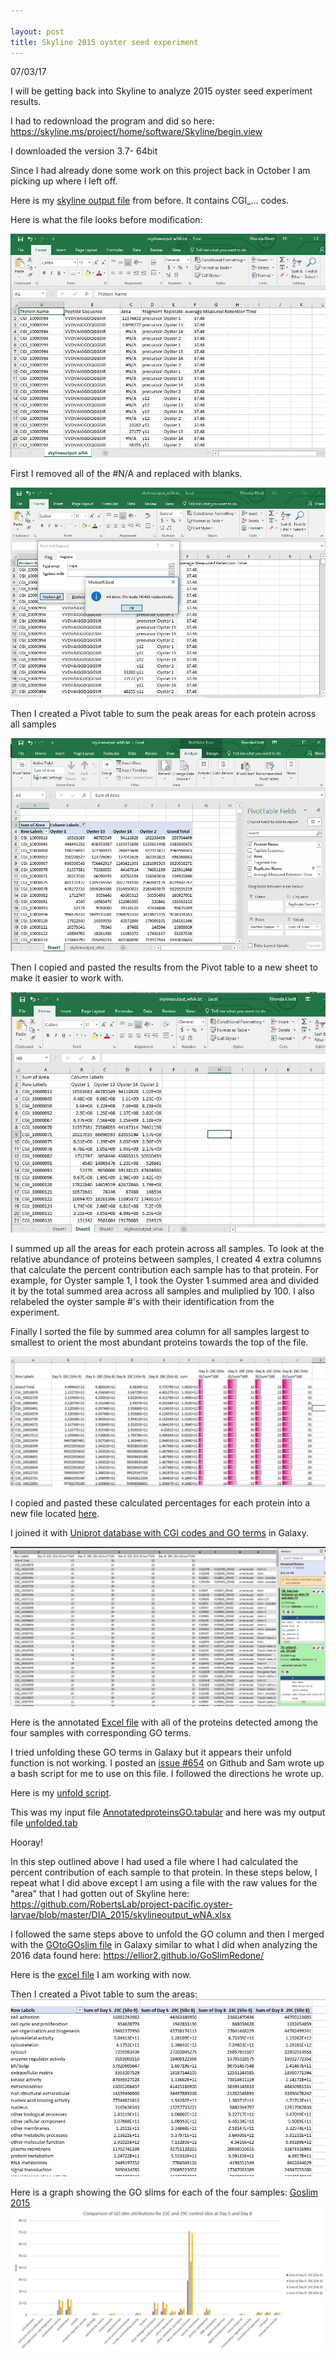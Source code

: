```yaml
---

layout: post
title: Skyline 2015 oyster seed experiment
---
```


07/03/17

I will be getting back into Skyline to analyze 2015 oyster seed experiment results.

I had to redownload the program and did so here: https://skyline.ms/project/home/software/Skyline/begin.view

I downloaded the version 3.7- 64bit

Since I had already done some work on this project back in October I am picking up where I left off.

Here is my [skyline output file](https://github.com/Ellior2/Fish-546-Bioinformatics/blob/master/analyses/taylor/proteomeoutput.csv) from before. It contains CGI_... codes.

Here is what the file looks before modification:

![step1](https://raw.githubusercontent.com/Ellior2/Ellior2.github.io/master/images/7_9_17post/step1.JPG)


First I removed all of the #N/A and replaced with blanks.

![step2](https://raw.githubusercontent.com/Ellior2/Ellior2.github.io/master/images/7_9_17post/step2.JPG)

Then I created a Pivot table to sum the peak areas for each protein across all samples

![step3](https://raw.githubusercontent.com/Ellior2/Ellior2.github.io/master/images/7_9_17post/step3.JPG)

Then I copied and pasted the results from the Pivot table to a new sheet to make it easier to work with.

![step4](https://raw.githubusercontent.com/Ellior2/Ellior2.github.io/master/images/7_9_17post/step4.JPG)

I summed up all the areas for each protein across all samples. To look at the relative abundance of proteins between samples, I created 4 extra columns that calculate the percent contribution each sample has to that protein. For example, for Oyster sample 1, I took the Oyster 1 summed area and divided it by the total summed area across all samples and muliplied by 100. I also relabeled the oyster sample #'s with their identification from the experiment.

Finally I sorted the file by summed area column for all samples largest to smallest to orient the most abundant proteins towards the top of the file.


![step5](https://raw.githubusercontent.com/Ellior2/Ellior2.github.io/master/images/7_9_17post/step5.JPG)

I copied and pasted these calculated percentages for each protein into a new file located [here](https://github.com/RobertsLab/project-pacific.oyster-larvae/blob/master/DIA_2015/RelativeabundanceCGI.txt).

I joined it with [Uniprot database with CGI codes and GO terms](https://github.com/Ellior2/Fish-546-Bioinformatics/blob/master/analyses/taylor/uniprot-cgi_GO.tab) in Galaxy.

![step6](https://raw.githubusercontent.com/Ellior2/Ellior2.github.io/master/images/7_9_17post/step6.JPG)


Here is the annotated [Excel file](https://github.com/RobertsLab/project-pacific.oyster-larvae/blob/master/DIA_2015/AnnotatedproteinsGO.tabular.xlsx) with all of the proteins detected among the four samples with corresponding GO terms.

I tried unfolding these GO terms in Galaxy but it appears their unfold function is not working. I posted an [issue #654](https://github.com/sr320/LabDocs/issues/654) on Github and Sam wrote up a bash script for me to use on this file. I followed the directions he wrote up. 

Here is my [unfold script](https://github.com/RobertsLab/project-pacific.oyster-larvae/blob/master/DIA_2015/unfold.sh).

This was my input file [AnnotatedproteinsGO.tabular](https://github.com/RobertsLab/project-pacific.oyster-larvae/blob/master/DIA_2015/AnnotatedproteinsGO.tabular) and here was my output file [unfolded.tab](https://github.com/RobertsLab/project-pacific.oyster-larvae/blob/master/DIA_2015/unfolded.tab)

Hooray!

In this step outlined above I had used a file where I had calculated the percent contribution of each sample to that protein. In these steps below, I repeat what I did above except I am using a file with the raw values for the "area" that I had gotten out of Skyline here:  https://github.com/RobertsLab/project-pacific.oyster-larvae/blob/master/DIA_2015/skylineoutput_wNA.xlsx

I followed the same steps above to unfold the GO column and then I merged with the [GOtoGOslim file](https://github.com/RobertsLab/project-pacific.oyster-larvae/blob/master/DDA_2016/GO_slim/Gotogoslim.txt) in Galaxy similar to what I did when analyzing the 2016 data found here: https://ellior2.github.io/GoSlimRedone/

Here is the [excel file](https://github.com/RobertsLab/project-pacific.oyster-larvae/blob/master/DIA_2015/annotatedGOslimarea.tabular.xlsx) I am working with now.

Then I created a Pivot table to sum the areas:
![pivottable](https://raw.githubusercontent.com/Ellior2/Ellior2.github.io/master/images/screenshot2015goslim.JPG)


Here is a graph showing the GO slims for each of the four samples:
[Goslim 2015](https://raw.githubusercontent.com/Ellior2/Ellior2.github.io/master/images/2015GOslim.JPG)
![im](https://raw.githubusercontent.com/Ellior2/Ellior2.github.io/master/images/2015GOslim.JPG)


